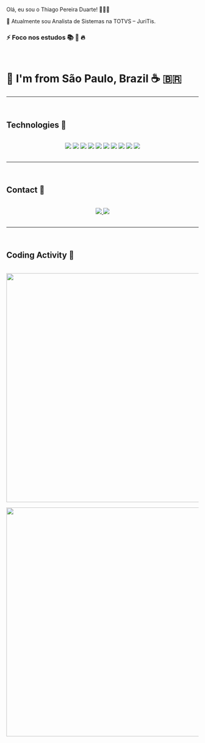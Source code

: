  Olá, eu sou o Thiago Pereira Duarte! 👨🏾‍💻
<br/>

 🔭 Atualmente sou Analista de Sistemas na TOTVS – JuriTis. 

### ⚡ Foco nos estudos 📚️ 🤯️ 🔥

<br>

# 📍️ I'm from São Paulo, Brazil ☕️ 🇧🇷️

<hr>
<br>

## Technologies 🧠

<br>

<div align="center">
  
<img src="https://img.icons8.com/color/48/000000/html-5.png"/>

<img src="https://img.icons8.com/color/48/000000/css3.png"/>

<img src="https://img.icons8.com/color/48/000000/javascript.png"/>

<img src="https://img.icons8.com/color/48/000000/vue-js.png"/>

<img src="https://img.icons8.com/plasticine/48/000000/react.png"/>

<img src="https://img.icons8.com/color/48/000000/docker.png"/>

<img src="https://img.icons8.com/ios-filled/50/000000/sql.png"/>

<img src="https://img.icons8.com/fluent/48/000000/visual-studio-code-2019.png"/>

<img src="https://img.icons8.com/color/48/000000/git.png"/>

<img src="https://img.icons8.com/color/48/000000/linux.png"/>

</div>
<br>
<hr>
<br>

## Contact 📲️

<br>

<div align="center"> 
<a href="https://github.com/Tpereiraduarte">
  <img src="https://img.icons8.com/material-sharp/48/000000/github.png"/>
</a>
<a href="https://www.linkedin.com/in/thiago-duarte-dev/">
<img src="https://img.icons8.com/fluent/50/000000/linkedin.png"/>
</a>
</div>

<br>
<hr>
<br>

## Coding Activity 🚀️

<br>
<img width="600"  src="https://github-readme-stats.vercel.app/api/top-langs/?username=Tpereiraduarte&layout=compact&theme=dracula"
    />

<img width="600" src="https://github-readme-stats.vercel.app/api?username=Tpereiraduarte&show_icons=true&theme=dracula"
    />
